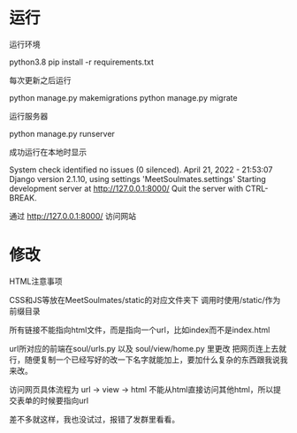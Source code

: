 # 运行

运行环境

python3.8
pip install -r requirements.txt

每次更新之后运行

python manage.py makemigrations
python manage.py migrate

运行服务器

python manage.py runserver

成功运行在本地时显示

System check identified no issues (0 silenced).
April 21, 2022 - 21:53:07
Django version 2.1.10, using settings 'MeetSoulmates.settings'
Starting development server at http://127.0.0.1:8000/
Quit the server with CTRL-BREAK.

通过 http://127.0.0.1:8000/ 访问网站

# 修改

HTML注意事项

CSS和JS等放在MeetSoulmates/static的对应文件夹下
调用时使用/static/作为前缀目录

所有链接不能指向html文件，而是指向一个url，比如index而不是index.html

url所对应的前端在soul/urls.py 以及 soul/view/home.py 里更改
把网页连上去就行，随便复制一个已经写好的改一下名字就能加上，要加什么复杂的东西跟我说我来改。

访问网页具体流程为 url -> view -> html
不能从html直接访问其他html，所以提交表单的时候要指向url

差不多就这样，我也没试过，报错了发群里看看。

